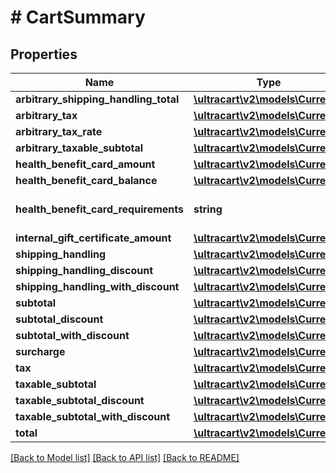 # # CartSummary

## Properties

Name | Type | Description | Notes
------------ | ------------- | ------------- | -------------
**arbitrary_shipping_handling_total** | [**\ultracart\v2\models\Currency**](Currency.md) |  | [optional]
**arbitrary_tax** | [**\ultracart\v2\models\Currency**](Currency.md) |  | [optional]
**arbitrary_tax_rate** | [**\ultracart\v2\models\Currency**](Currency.md) |  | [optional]
**arbitrary_taxable_subtotal** | [**\ultracart\v2\models\Currency**](Currency.md) |  | [optional]
**health_benefit_card_amount** | [**\ultracart\v2\models\Currency**](Currency.md) |  | [optional]
**health_benefit_card_balance** | [**\ultracart\v2\models\Currency**](Currency.md) |  | [optional]
**health_benefit_card_requirements** | **string** | Health benefit card requirements | [optional]
**internal_gift_certificate_amount** | [**\ultracart\v2\models\Currency**](Currency.md) |  | [optional]
**shipping_handling** | [**\ultracart\v2\models\Currency**](Currency.md) |  | [optional]
**shipping_handling_discount** | [**\ultracart\v2\models\Currency**](Currency.md) |  | [optional]
**shipping_handling_with_discount** | [**\ultracart\v2\models\Currency**](Currency.md) |  | [optional]
**subtotal** | [**\ultracart\v2\models\Currency**](Currency.md) |  | [optional]
**subtotal_discount** | [**\ultracart\v2\models\Currency**](Currency.md) |  | [optional]
**subtotal_with_discount** | [**\ultracart\v2\models\Currency**](Currency.md) |  | [optional]
**surcharge** | [**\ultracart\v2\models\Currency**](Currency.md) |  | [optional]
**tax** | [**\ultracart\v2\models\Currency**](Currency.md) |  | [optional]
**taxable_subtotal** | [**\ultracart\v2\models\Currency**](Currency.md) |  | [optional]
**taxable_subtotal_discount** | [**\ultracart\v2\models\Currency**](Currency.md) |  | [optional]
**taxable_subtotal_with_discount** | [**\ultracart\v2\models\Currency**](Currency.md) |  | [optional]
**total** | [**\ultracart\v2\models\Currency**](Currency.md) |  | [optional]

[[Back to Model list]](../../README.md#models) [[Back to API list]](../../README.md#endpoints) [[Back to README]](../../README.md)
